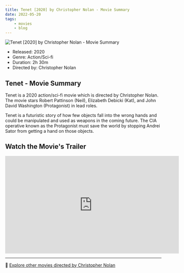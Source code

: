 ```yaml
---
title: Tenet [2020] by Christopher Nolan - Movie Summary
date: 2022-05-20
tags:
    - movies
    - blog
---
```


![Tenet [2020] by Christopher Nolan - Movie Summary](/images/movie-tenet.jpg)

- Released: 2020
- Genre: Action/Sci-fi
- Duration: 2h 30m
- Directed by: Christopher Nolan

## Tenet - Movie Summary

Tenet is a 2020 action/sci-fi movie which is directed by Christopher Nolan. The movie stars Robert Pattinson (Neil), Elizabeth Debicki (Kat), and John David Washington (Protagonist) in lead roles.

Tenet is a futuristic story of how few objects fall into the wrong hands and could be manipulated and used as weapons in the coming future. The CIA operative known as the Protagonist must save the world by stopping Andrei Sator from getting a hand on those objects.

## Watch the Movie's Trailer

<iframe width="560" height="315" src="https://www.youtube-nocookie.com/embed/LdOM0x0XDMo" title="YouTube video player" frameborder="0" allow="accelerometer; autoplay; clipboard-write; encrypted-media; gyroscope; picture-in-picture" allowfullscreen></iframe>

---

🍿 [Explore other movies directed by Christopher Nolan](/)